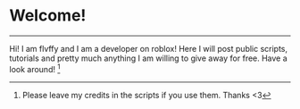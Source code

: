 # Welcome!
---
Hi! I am flvffy and I am a developer on roblox! Here I will post public scripts, tutorials and pretty much anything I am willing to give away for free. Have a look around! [^1]

[^1]: Please leave my credits in the scripts if you use them. Thanks <3
